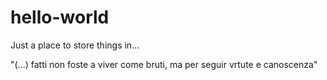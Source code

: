 # hello-world
Just a place to store things in...

"(...) fatti non foste a viver come bruti, ma per seguir vrtute e canoscenza"
